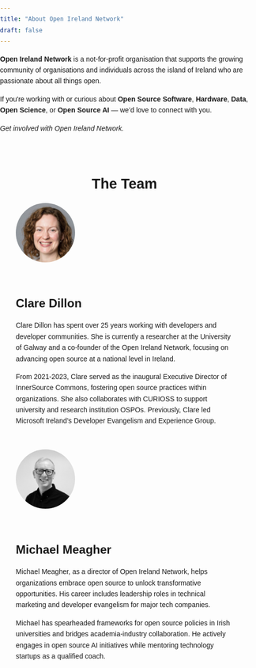 ```yaml
---
title: "About Open Ireland Network"
draft: false
---
```

<section>
  <p><strong>Open Ireland Network</strong> is a not-for-profit organisation that supports the growing community of organisations and individuals across the island of Ireland who are passionate about all things open.</p>
  <p>If you're working with or curious about <strong>Open Source Software</strong>, <strong>Hardware</strong>, <strong>Data</strong>, <strong>Open Science</strong>, or <strong>Open Source AI</strong> — we’d love to connect with you.</p>
  <p><em>Get involved with Open Ireland Network.</em></p>
</section>

<section id="team">
  <h2 class="text-center">The Team</h2>
  
  <!-- Team Member Clare Dillon -->
  <article class="team-member">
    <div class="image-container">
      <img src="/images/about/team/clare.png" alt="Clare Dillon" class="img-fluid rounded-circle"/>
    </div>
    <div class="bio">
      <h3>Clare Dillon</h3>
      <p>Clare Dillon has spent over 25 years working with developers and developer communities. She is currently a researcher at the University of Galway and a co-founder of the Open Ireland Network, focusing on advancing open source at a national level in Ireland.</p>
      <p>From 2021-2023, Clare served as the inaugural Executive Director of InnerSource Commons, fostering open source practices within organizations. She also collaborates with CURIOSS to support university and research institution OSPOs. Previously, Clare led Microsoft Ireland’s Developer Evangelism and Experience Group.</p>
    </div>
  </article>

  <!-- Team Member Michael Meagher -->
  <article class="team-member">
    <div class="image-container">
      <img src="/images/about/team/michael.jpg" alt="Michael Meagher" class="img-fluid rounded-circle"/>
    </div>
    <div class="bio">
      <h3>Michael Meagher</h3>
      <p>Michael Meagher, as a director of Open Ireland Network, helps organizations embrace open source to unlock transformative opportunities. His career includes leadership roles in technical marketing and developer evangelism for major tech companies.</p>
      <p>Michael has spearheaded frameworks for open source policies in Irish universities and bridges academia-industry collaboration. He actively engages in open source AI initiatives while mentoring technology startups as a qualified coach.</p>
    </div>
  </article>
</section>

<style>
  /* General Styles */
  body {
    font-family: Arial, sans-serif;
    line-height: 1.6;
    margin: 0;
    padding: 0;
  }
  
  header h1 {
    font-size: 2rem;
    margin-bottom: 1rem;
  }
  
  section h2 {
    font-size: 1.8rem;
    margin-top: 2rem;
    margin-bottom: 1rem;
  }

  .text-center {
    text-align: center;
  }

  /* Team Section */
  #team {
    display: flex;
    flex-direction: column;
    align-items: center;
    padding: 2rem;
  }

  .team-member {
    display: flex;
    align-items: center;
    max-width: 800px;
    margin-bottom: 2rem;
    gap: 1.5rem;
    flex-wrap: wrap;
  }

  .image-container {
    flex-shrink: 0;
  }

  .image-container img {
    width: 120px;
    height: auto;
    border-radius: 50%;
  }

  .bio {
    flex-grow: 1;
  }

  .bio h3 {
    font-size: 1.5rem;
    margin-bottom: .5rem;
    text-align: left;
  }

  @media (max-width: 768px) {
    .team-member {
      flex-direction: column;
      align-items: center;
      text-align: center;
    }

    .bio h3 {
      text-align: center;
    }
  }
</style>

